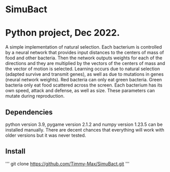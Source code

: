# SimuBact
# Python project, Dec 2022.
A simple implementation of natural selection. Each bacterium is controlled by a neural network that provides input distances to the centers of mass of food and other bacteria. Then the network outputs weights for each of the directions and they are multiplied by the vectors of the centers of mass and the vector of motion is selected. Learning occurs due to natural selection (adapted survive and transmit genes), as well as due to mutations in genes (neural network weights).
Red bacteria can only eat green bacteria. Green bacteria only eat food scattered across the screen. Each bacterium has its own speed, attack and defense, as well as size. These parameters can mutate during reproduction.
## Dependencies
python version 3.9, pygame version 2.1.2 and numpy version 1.23.5 can be installed manually. There are decent chances that everything will work with older versions but it was never tested.
## Install
''' git clone https://github.com/Timmy-Max/SimuBact.git '''
